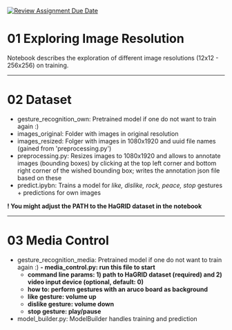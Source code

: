 [![Review Assignment Due Date](https://classroom.github.com/assets/deadline-readme-button-24ddc0f5d75046c5622901739e7c5dd533143b0c8e959d652212380cedb1ea36.svg)](https://classroom.github.com/a/P2j0joSQ)

# 01 Exploring Image Resolution
Notebook describes the exploration of different image resolutions (12x12 - 256x256) on training.

---

# 02 Dataset
- gesture_recognition_own: Pretrained model if one do not want to train again :)
- images_original: Folder with images in original resolution
- images_resized: Folger with images in 1080x1920 and uuid file names (gained from 'preprocessing.py')
- preprocessing.py: Resizes images to 1080x1920 and allows to annotate images (bounding boxes) by clicking at the top left corner and bottom right corner of the wished bounding box; writes the annotation json file based on these
- predict.ipybn: Trains a model for *like, dislike, rock, peace, stop* gestures + predictions for own images

**! You might adjust the PATH to the HaGRID dataset in the notebook**

---

# 03 Media Control
- gesture_recognition_media: Pretrained model if one do not want to train again :)
**- media_control.py: run this file to start**
  - **command line params: 1) path to HaGRID dataset (required) and 2) video input device (optional, default: 0)**
  - **how to: perform gestures with an aruco board as background**
  - **like gesture: volume up**
  - **dislike gesture: volume down**
  - **stop gesture: play/pause**
- model_builder.py: ModelBuilder handles training and prediction

